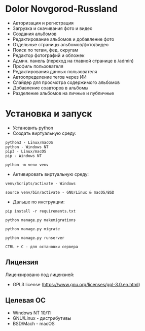 # Dolor Novgorod-Russland

- Авторизация и регистрация
- Загрузка и скачивания фото и видео
- Создания альбомов 
- Редактирование альбомов и добавление фото
- Отдельные страницы альбомов/фото/видео
- Поиск по тегам, фед. округам
- Редактор фотографий и обложек
- Админ. панель (переход на главной странице в /admin)
- Профиль пользователя
- Редактирования данных пользователя
- Автоопределение тегов через ИИ
- Слайдер для просмотра содержимого альбомов
- Добавление соавторов в альбомы
- Разделение альбомов на личные и публичные

# Установка и запуск
- Установить python
- Создать виртуальную среду:
```
python3 - Linux/macOS
python - Windows NT
pip3 - Linux/macOS
pip - Windows NT
```
```
python -m venv venv
```
- Активировать виртуальную среду:
```
venv/Scripts/activate - Windows 
```
```
source venv/bin/activate - GNU/Linux & macOS/BSD
```
- Дальше по инструкции:
```
pip install -r requirements.txt
```
```
python manage.py makemigrations
```
```
python manage.py migrate
```
```
python manage.py runserver
```
```
CTRL + C - для остановки сервера
```

## Лицензия

Лицензировано под лицензией:

* GPL3 license (https://www.gnu.org/licenses/gpl-3.0.en.html)

## Целевая ОС

- Windows NT 10/11
- GNU/Linux - дистрибутивы
- BSD/Mach - macOS
